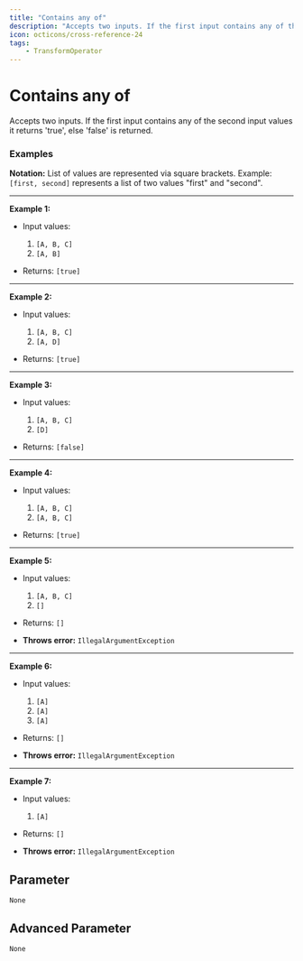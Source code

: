 ```yaml
---
title: "Contains any of"
description: "Accepts two inputs. If the first input contains any of the second input values it returns 'true', else 'false' is returned."
icon: octicons/cross-reference-24
tags: 
    - TransformOperator
---
```

# Contains any of
<!-- This file was generated - DO NOT CHANGE IT MANUALLY -->



Accepts two inputs. If the first input contains any of the second input values it returns 'true', else 'false' is returned.

### Examples

**Notation:** List of values are represented via square brackets. Example: `[first, second]` represents a list of two values "first" and "second".

---
**Example 1:**

* Input values:
    1. `[A, B, C]`
    2. `[A, B]`

* Returns: `[true]`


---
**Example 2:**

* Input values:
    1. `[A, B, C]`
    2. `[A, D]`

* Returns: `[true]`


---
**Example 3:**

* Input values:
    1. `[A, B, C]`
    2. `[D]`

* Returns: `[false]`


---
**Example 4:**

* Input values:
    1. `[A, B, C]`
    2. `[A, B, C]`

* Returns: `[true]`


---
**Example 5:**

* Input values:
    1. `[A, B, C]`
    2. `[]`

* Returns: `[]`
* **Throws error:** `IllegalArgumentException`


---
**Example 6:**

* Input values:
    1. `[A]`
    2. `[A]`
    3. `[A]`

* Returns: `[]`
* **Throws error:** `IllegalArgumentException`


---
**Example 7:**

* Input values:
    1. `[A]`

* Returns: `[]`
* **Throws error:** `IllegalArgumentException`




## Parameter

`None`

## Advanced Parameter

`None`